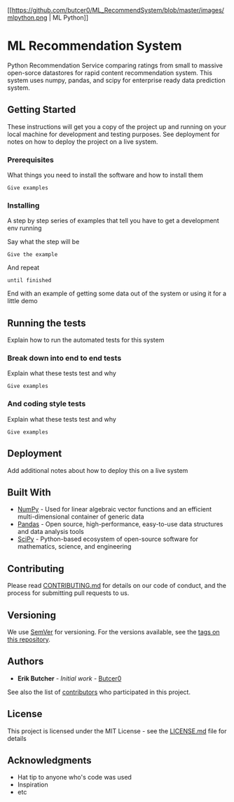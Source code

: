 [[https://github.com/butcer0/ML_RecommendSystem/blob/master/images/mlpython.png | ML Python]]

# ML Recommendation System

Python Recommendation Service comparing ratings from small to massive open-sorce datastores for rapid content recommendation system. This system uses numpy, pandas, and scipy for enterprise ready data prediction system.

## Getting Started

These instructions will get you a copy of the project up and running on your local machine for development and testing purposes. See deployment for notes on how to deploy the project on a live system.

### Prerequisites

What things you need to install the software and how to install them

```
Give examples
```

### Installing

A step by step series of examples that tell you have to get a development env running

Say what the step will be

```
Give the example
```

And repeat

```
until finished
```

End with an example of getting some data out of the system or using it for a little demo

## Running the tests

Explain how to run the automated tests for this system

### Break down into end to end tests

Explain what these tests test and why

```
Give examples
```

### And coding style tests

Explain what these tests test and why

```
Give examples
```

## Deployment

Add additional notes about how to deploy this on a live system

## Built With

* [NumPy](http://http://www.numpy.org/) - Used for linear algebraic vector functions and an efficient multi-dimensional container of generic data
* [Pandas](https://pandas.pydata.org/) - Open source, high-performance, easy-to-use data structures and data analysis tools
* [SciPy](https://www.scipy.org/) - Python-based ecosystem of open-source software for mathematics, science, and engineering

## Contributing

Please read [CONTRIBUTING.md](https://gist.github.com/PurpleBooth/b24679402957c63ec426) for details on our code of conduct, and the process for submitting pull requests to us.

## Versioning

We use [SemVer](http://semver.org/) for versioning. For the versions available, see the [tags on this repository](https://github.com/your/project/tags). 

## Authors

* **Erik Butcher** - *Initial work* - [Butcer0](https://github.com/butcer0)

See also the list of [contributors](https://github.com/your/project/contributors) who participated in this project.

## License

This project is licensed under the MIT License - see the [LICENSE.md](LICENSE.md) file for details

## Acknowledgments

* Hat tip to anyone who's code was used
* Inspiration
* etc

